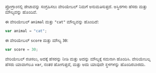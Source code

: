ಪ್ರೋಗ್ರಾಂನಲ್ಲಿ ಡೇಟಾವನ್ನು ಸಂಗ್ರಹಿಸಲು ವೇರಿಯೇಬಲ್ ನಿಮಗೆ ಅನುಮತಿಸುತ್ತದೆ. ಅಸ್ಥಿರಗಳು ಹೆಸರು ಮತ್ತು ಮೌಲ್ಯವನ್ನು ಹೊಂದಿವೆ.

ಈ ವೇರಿಯೇಬಲ್ `animal` ಮತ್ತು `"cat"` ಮೌಲ್ಯವನ್ನು ಹೊಂದಿದೆ:

```javascript
var animal = "cat";
```

ಈ ವೇರಿಯೇಬಲ್ `score` ಮತ್ತು ಮೌಲ್ಯ `30`:

```javascript
var score = 30;
```

ವೇರಿಯೇಬಲ್ ರಚಿಸಲು, ಅದಕ್ಕೆ ಹೆಸರನ್ನು ನೀಡಿ ಮತ್ತು ಅದನ್ನು ಮೌಲ್ಯಕ್ಕೆ ಸಮನಾಗಿ ಹೊಂದಿಸಿ. ವೇರಿಯೇಬಲ್ನ ಹೆಸರು ಯಾವಾಗಲೂ `var`, ನಂತರ ಹೋಗುತ್ತದೆ, ಮತ್ತು ಅದು ಯಾವುದೇ ಸ್ಥಳಗಳನ್ನು ಹೊಂದಿರಬಾರದು.